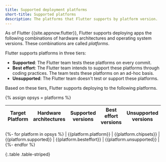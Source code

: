 ```yaml
---
title: Supported deployment platforms
short-title: Supported platforms
description: The platforms that Flutter supports by platform version.
---
```


As of Flutter {{site.appnow.flutter}},
Flutter supports deploying apps the following combinations of
hardware architectures and operating system versions.
These combinations are called _platforms_.

Flutter supports platforms in three tiers:

* **Supported**: The Flutter team tests these platforms on every commit.
* **Best effort**: The Flutter team intends to support these platforms
  through coding practices. The team tests these platforms on an ad-hoc basis.
* **Unsupported**: The Flutter team doesn't test or support these platforms.

Based on these tiers, Flutter supports deploying to the following platforms.

{% assign opsys = platforms %}

| Target Platform | Hardware architectures | Supported versions | Best effort versions | Unsupported versions |
|---|:---:|:---:|:---:|:---:|
{%- for platform in opsys %}
  | {{platform.platform}} | {{platform.chipsets}} | {{platform.supported}} | {{platform.besteffort}} | {{platform.unsupported}} |
{%- endfor %}

{:.table .table-striped}

